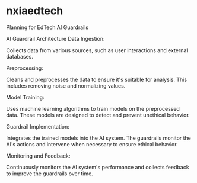 # nxiaedtech
Planning for EdTech AI Guardrails 

AI Guardrail Architecture
Data Ingestion:

Collects data from various sources, such as user interactions and external databases.

Preprocessing:

Cleans and preprocesses the data to ensure it's suitable for analysis. This includes removing noise and normalizing values.

Model Training:

Uses machine learning algorithms to train models on the preprocessed data. These models are designed to detect and prevent unethical behavior.

Guardrail Implementation:

Integrates the trained models into the AI system. The guardrails monitor the AI's actions and intervene when necessary to ensure ethical behavior.

Monitoring and Feedback:

Continuously monitors the AI system's performance and collects feedback to improve the guardrails over time.
